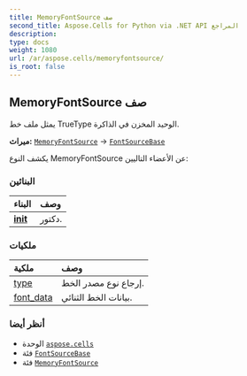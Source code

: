 ```yaml
---
title: MemoryFontSource صف
second_title: Aspose.Cells for Python via .NET API المراجع
description:
type: docs
weight: 1080
url: /ar/aspose.cells/memoryfontsource/
is_root: false
---
```

##  MemoryFontSource صف
يمثل ملف خط TrueType الوحيد المخزن في الذاكرة.



**ميراث:** [`MemoryFontSource`](/cells/python-net/aspose.cells/memoryfontsource) → 
[`FontSourceBase`](/cells/python-net/ar/aspose.cells/fontsourcebase)



يكشف النوع MemoryFontSource عن الأعضاء التاليين:

###  البنائين
| البناء| وصف|
| :- | :- |
| [__init__](/cells/python-net/ar/aspose.cells/memoryfontsource/__init__/#bytes) | دكتور.|


###  ملكيات
| ملكية| وصف|
| :- | :- |
| [type](/cells/python-net/ar/aspose.cells/memoryfontsource/type) | إرجاع نوع مصدر الخط.|
| [font_data](/cells/python-net/ar/aspose.cells/memoryfontsource/font_data) | بيانات الخط الثنائي.|



###  أنظر أيضا
* الوحدة [`aspose.cells`](..)
* فئة [`FontSourceBase`](/cells/python-net/ar/aspose.cells/fontsourcebase)
* فئة [`MemoryFontSource`](/cells/python-net/ar/aspose.cells/memoryfontsource)
